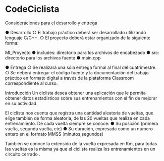 # CodeCiclista
Consideraciones para el desarrollo y entrega

● Desarrollo
○ El trabajo práctico deberá ser desarrollado utilizando lenguaje C/C++.
○ El proyecto deberá estar organizado de la siguiente forma:

MI_Proyecto
      ● includes: directorio para los archivos de encabezado
      ● src: directorio para los archivos fuente
      ● main.cpp

● Entrega
      ○ Se realizará una sóla entrega formal al final del cuatrimestre.
      ○ Se deberá entregar el código fuente y la documentación del trabajo práctico en
      formato digital a través de la plataforma Classroom correspondiente al curso.

Introducción
Un ciclista desea obtener una aplicación que le permita obtener datos estadísticos sobre sus
entrenamientos con el fin de mejorar en su actividad.

El ciclista nos cuenta que registra una cantidad aleatoria de vueltas, que elige también de forma
aleatoria, de las 20 vueltas que realiza en cada entrenamiento.
De cada vuelta siempre se conoce:
● Su posición (primera vuelta, segunda vuelta, etc)
● Su duración, expresada como un número entero en el formato MMSS
(minutos,segundos)

También se conoce la extensión de la vuelta expresada en Km, para todas las vueltas es la
misma ya que el ciclista realiza los entrenamientos en un circuito cerrado .
